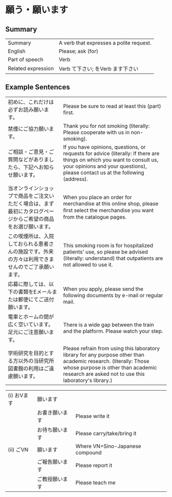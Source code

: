 # 願う・願います

## Summary

<table><tr>   <td>Summary</td>   <td>A verb that expresses a polite request.</td></tr><tr>   <td>English</td>   <td>Please; ask (for)</td></tr><tr>   <td>Part of speech</td>   <td>Verb</td></tr><tr>   <td>Related expression</td>   <td>Verb て下さい; をVerb ます下さい</td></tr></table>

## Example Sentences

<table><tr>   <td>初めに、これだけは必ずお読み願います。</td>   <td>Please be sure to read at least this (part) first.</td></tr><tr>   <td>禁煙にご協力願います。</td>   <td>Thank you for not smoking (literally: Please cooperate with us in non-smoking).</td></tr><tr>   <td>ご相談・ご意見・ご質問などがありましたら、下記へお知らせ願います。</td>   <td>If you have opinions, questions, or requests for advice (literally: If there are things on which you want to consult us, your opinions and your questions), please contact us at the following (address).</td></tr><tr>   <td>当オンラインショップで商品をご注文いただく場合は、まず最初にカタログページからご希望の商品をお選び願います。</td>   <td>When you place an order for merchandise at this online shop, please ﬁrst select the merchandise you want from the catalogue pages.</td></tr><tr>   <td>この喫煙所は、入院しておられる患者さんの施設です。外来の方々は利用できませんのでご了承願います。</td>   <td>This smoking room is for hospitalized patients' use, so please be advised (literally: understand) that outpatients are not allowed to use it.</td></tr><tr>   <td>応募に際しては、以下の書類をEメールまたは郵便にてご送付願います。</td>   <td>When you apply, please send the following documents by e-mail or regular mail.</td></tr><tr>   <td>電車とホームの間が広く空いています。足元にご注意願います。</td>   <td>There is a wide gap between the train and the platform. Please watch your step.</td></tr><tr>   <td>学術研究を目的とする方以外の当研究所図書館の利用はご遠慮願います。</td>   <td>Please refrain from using this laboratory library for any purpose other than academic research. (literally: Those whose purpose is other than academic research are asked not to use this laboratory's library.)</td></tr></table>

<table class="table"><tbody><tr class="tr head"><td class="td"><span class="numbers">(i)</span> <span class="bold">おVます</span></td><td class="td"><span class="concept">願います</span></td><td class="td"></td></tr><tr class="tr"><td class="td"></td><td class="td"><span>お書き</span><span class="concept">願います</span></td><td class="td"><span>Please write it</span></td></tr><tr class="tr"><td class="td"></td><td class="td"><span>お待ち</span><span class="concept">願います</span></td><td class="td"><span>Please carry/take/bring it</span></td></tr><tr class="tr head"><td class="td"><span class="numbers">(ii)</span> <span class="bold">ごVN</span></td><td class="td"><span class="concept">願います</span></td><td class="td"><span>Where VN=Sino-Japanese compound</span></td></tr><tr class="tr"><td class="td"></td><td class="td"><span>ご報告</span><span class="concept">願います</span></td><td class="td"><span>Please report it</span></td></tr><tr class="tr"><td class="td"></td><td class="td"><span>ご教授</span><span class="concept">願います</span></td><td class="td"><span>Please teach me</span></td></tr></tbody></table>

